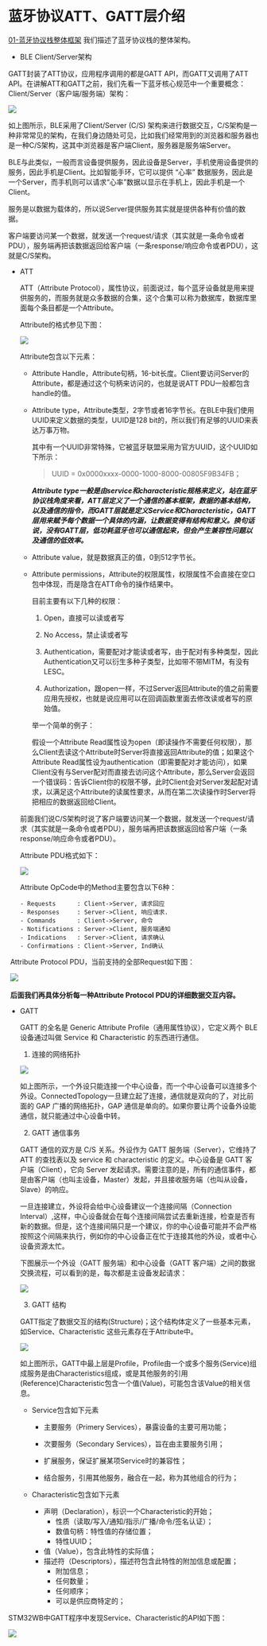 # 蓝牙协议ATT、GATT层介绍

[01-蓝牙协议栈整体框架](./01-蓝牙协议栈整体框架.md) 我们描述了蓝牙协议栈的整体架构。

- BLE Client/Server架构

GATT封装了ATT协议，应用程序调用的都是GATT API，而GATT又调用了ATT API。在讲解ATT和GATT之前，我们先看一下蓝牙核心规范中一个重要概念：Client/Server（客户端/服务端）架构：

![](./\md-picture\03_01.png)

如上图所示，BLE采用了Client/Server (C/S) 架构来进行数据交互，C/S架构是一种非常常见的架构，在我们身边随处可见，比如我们经常用到的浏览器和服务器也是一种C/S架构，这其中浏览器是客户端Client，服务器是服务端Server。

BLE与此类似，一般而言设备提供服务，因此设备是Server，手机使用设备提供的服务，因此手机是Client。比如智能手环，它可以提供 “心率” 数据服务，因此是一个Server，而手机则可以请求“心率”数据以显示在手机上，因此手机是一个Client。

服务是以数据为载体的，所以说Server提供服务其实就是提供各种有价值的数据。

客户端要访问某一个数据，就发送一个request/请求（其实就是一条命令或者PDU），服务端再把该数据返回给客户端（一条response/响应命令或者PDU），这就是C/S架构。 

- ATT

  ATT（Attribute Protocol），属性协议，前面说过，每个蓝牙设备就是用来提供服务的，而服务就是众多数据的合集，这个合集可以称为数据库，数据库里面每个条目都是一个Attribute。

  Attribute的格式参见下图：

  ![](D:\STM32WB\md-picture\03_02.png)

  Attribute包含以下元素：

  - Attribute Handle，Attribute句柄，16-bit长度。Client要访问Server的Attribute，都是通过这个句柄来访问的，也就是说ATT PDU一般都包含handle的值。

  - Attribute type，Attribute类型，2字节或者16字节长。在BLE中我们使用UUID来定义数据的类型，UUID是128 bit的，所以我们有足够的UUID来表达万事万物。

    其中有一个UUID非常特殊，它被蓝牙联盟采用为官方UUID，这个UUID如下所示：

    > UUID = 0x0000xxxx-0000-1000-8000-00805F9B34FB；

    

    ***Attribute type一般是由service和characteristic规格来定义，站在蓝牙协议栈角度来看，ATT层定义了一个通信的基本框架，数据的基本结构，以及通信的指令，而GATT层就是定义Service和Characteristic，GATT层用来赋予每个数据一个具体的内涵，让数据变得有结构和意义。换句话说，没有GATT层，低功耗蓝牙也可以通信起来，但会产生兼容性问题以及通信的低效率。***

    

  - Attribute value，就是数据真正的值，0到512字节长。

  - Attribute permissions，Attribute的权限属性，权限属性不会直接在空口包中体现，而是隐含在ATT命令的操作结果中。

    目前主要有以下几种的权限：

    1) Open，直接可以读或者写

    2) No Access，禁止读或者写

    3) Authentication，需要配对才能读或者写，由于配对有多种类型，因此Authentication又可以衍生多种子类型，比如带不带MITM，有没有LESC。

    4) Authorization，跟open一样，不过Server返回Attribute的值之前需要应用先授权，也就是说应用可以在回调函数里面去修改读或者写的原始值。

    举一个简单的例子：

    假设一个Attribute Read属性设为open（即读操作不需要任何权限），那么Client去读这个Attribute时Server将直接返回Attribute的值；如果这个Attribute Read属性设为authentication（即需要配对才能访问），如果Client没有与Server配对而直接去访问这个Attribute，那么Server会返回一个错误码：告诉Client你的权限不够，此时Client会对Server发起配对请求，以满足这个Attribute的读属性要求，从而在第二次读操作时Server将把相应的数据返回给Client。

    

  前面我们说C/S架构时说了客户端要访问某一个数据，就发送一个request/请求（其实就是一条命令或者PDU），服务端再把该数据返回给客户端（一条response/响应命令或者PDU）。

  Attribute PDU格式如下：

  ![](D:\STM32WB\md-picture\03_03.png) 

  Attribute OpCode中的Method主要包含以下6种：

  ```
  - Requests      : Client->Server, 请求回应 
  - Responses     : Server->Client, 响应请求. 
  - Commands      : Client->Server, 命令 
  - Notifications : Server->Client, 服务端通知 
  - Indications   : Server->Client, 请求确认 
  - Confirmations : Client->Server, Ind确认
  ```

​	Attribute Protocol PDU，当前支持的全部Request如下图：

​	![](D:\STM32WB\md-picture\03_04.png)

​	**后面我们再具体分析每一种Attribute Protocol PDU的详细数据交互内容。**

- GATT

  GATT 的全名是 Generic Attribute Profile（通用属性协议），它定义两个 BLE 设备通过叫做 Service 和 Characteristic 的东西进行通信。

  1) 连接的网络拓扑

  ![](.\md-picture\03_05.png)

  如上图所示，一个外设只能连接一个中心设备，而一个中心设备可以连接多个外设。ConnectedTopology一旦建立起了连接，通信就是双向的了，对比前面的 GAP 广播的网络拓扑，GAP 通信是单向的。如果你要让两个设备外设能通信，就只能通过中心设备中转。

  

  2) GATT 通信事务 

  GATT 通信的双方是 C/S 关系。外设作为 GATT 服务端（Server），它维持了 ATT 的查找表以及 service 和 characteristic 的定义。中心设备是 GATT 客户端（Client），它向 Server 发起请求。需要注意的是，所有的通信事件，都是由客户端（也叫主设备，Master）发起，并且接收服务端（也叫从设备，Slave）的响应。

  一旦连接建立，外设将会给中心设备建议一个连接间隔（Connection Interval）,这样，中心设备就会在每个连接间隔尝试去重新连接，检查是否有新的数据。但是，这个连接间隔只是一个建议，你的中心设备可能并不会严格按照这个间隔来执行，例如你的中心设备正在忙于连接其他的外设，或者中心设备资源太忙。

  

  下图展示一个外设（GATT 服务端）和中心设备（GATT 客户端）之间的数据交换流程，可以看到的是，每次都是主设备发起请求：

  ![](.\md-picture\03_06.png)

  

  3) GATT 结构

  GATT指定了数据交互的结构(Structure)；这个结构体定义了一些基本元素，如Service、Characteristic
  这些元素存在于Attribute中。

  ![](.\md-picture\03_07.png)

  如上图所示，GATT中最上层是Profile，Profile由一个或多个服务(Service)组成服务是由Characteristics组成，或是其他服务的引用(Reference)Characteristic包含一个值(Value)，可能包含该Value的相关信息。

  - Service包含如下元素

    - 主要服务（Primery Services），暴露设备的主要可用功能；

    - 次要服务（Secondary Services），旨在由主要服务引用；

    - 扩展服务，保证扩展某项Service时的兼容性；

    - 结合服务，引用其他服务，融合在一起，称为其他组合的行为；

      

  - Characteristic包含如下元素

    - 声明（Declaration），标识一个Characteristic的开始；
      - 性质（读取/写入/通知/指示/广播/命令/签名认证）；
      - 数值句柄：特性值的存储位置；
      - 特性UUID；
    - 值（Value），包含此特性的实际值；
    - 描述符（Descriptors），描述符包含此特性的附加信息或配置；
      - 附加信息；
      - 任何数量；
      - 任何顺序；
      - 可以是供应商特定的；

STM32WB中GATT程序中发现Service、Characteristic的API如下图：

![](.\md-picture\03_08.png)
